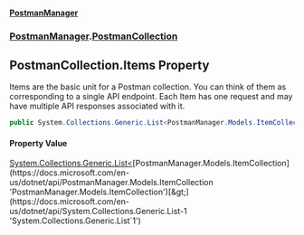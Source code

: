 #### [PostmanManager](PostmanManager.md 'PostmanManager')
### [PostmanManager](PostmanManager.md#PostmanManager 'PostmanManager').[PostmanCollection](PostmanManager.md#PostmanManager.PostmanCollection 'PostmanManager.PostmanCollection')

## PostmanCollection.Items Property

Items are the basic unit for a Postman collection. 
You can think of them as corresponding to a single 
API endpoint. Each Item has one request and may have 
multiple API responses associated with it.

```csharp
public System.Collections.Generic.List<PostmanManager.Models.ItemCollection> Items { get; set; }
```

#### Property Value
[System.Collections.Generic.List&lt;](https://docs.microsoft.com/en-us/dotnet/api/System.Collections.Generic.List-1 'System.Collections.Generic.List`1')[PostmanManager.Models.ItemCollection](https://docs.microsoft.com/en-us/dotnet/api/PostmanManager.Models.ItemCollection 'PostmanManager.Models.ItemCollection')[&gt;](https://docs.microsoft.com/en-us/dotnet/api/System.Collections.Generic.List-1 'System.Collections.Generic.List`1')